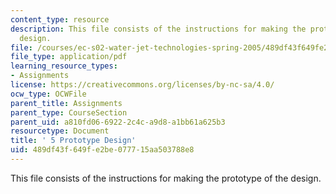 ```yaml
---
content_type: resource
description: This file consists of the instructions for making the prototype of the
  design.
file: /courses/ec-s02-water-jet-technologies-spring-2005/489df43f649fe2be077715aa503788e8_MITEC_S02S05_5_proto_desgn.pdf
file_type: application/pdf
learning_resource_types:
- Assignments
license: https://creativecommons.org/licenses/by-nc-sa/4.0/
ocw_type: OCWFile
parent_title: Assignments
parent_type: CourseSection
parent_uid: a810fd06-6922-2c4c-a9d8-a1bb61a625b3
resourcetype: Document
title: ' 5 Prototype Design'
uid: 489df43f-649f-e2be-0777-15aa503788e8
---
```

This file consists of the instructions for making the prototype of the design.